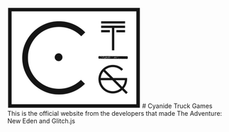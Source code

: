 <img src="Images/CTGLogo.png">
# Cyanide Truck Games <br>
This is the official website from the developers that made The Adventure: New Eden and Glitch.js
